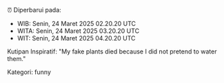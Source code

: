 ⏰ Diperbarui pada:
- WIB: Senin, 24 Maret 2025 02.20.20 UTC
- WITA: Senin, 24 Maret 2025 03.20.20 UTC
- WIT: Senin, 24 Maret 2025 04.20.20 UTC

Kutipan Inspiratif:
"My fake plants died because I did not pretend to water them."


Kategori: funny


